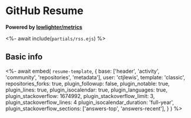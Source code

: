 # GitHub Resume
**Powered by [lowlighter/metrics](https://github.com/lowlighter/metrics)**

<%- await include(`partials/rss.ejs`) %>

## Basic info
<%- await embed(
  `resume-template`, 
  {
    base: ['header', 'activity', 'community', 'repositories', 'metadata'],
    user: 'ctjlewis',
    template: 'classic',
    repositories_forks: true,
    plugin_followup: false,
    plugin_notable: true,
    plugin_lines: true,
    plugin_isocalendar: true,
    plugin_languages: true,
    plugin_stackoverflow: 1674992,
    plugin_stackoverflow_limit: 3,
    plugin_stackoverflow_lines: 4
    plugin_isocalendar_duration: 'full-year',
    plugin_stackoverflow_sections: ['answers-top', 'answers-recent'],
  }
) %>